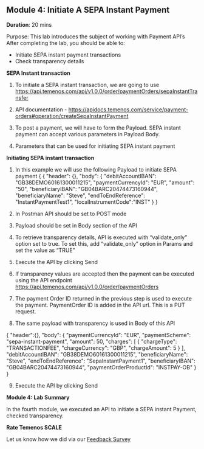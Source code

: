 ## Module 4: Initiate A SEPA Instant Payment

**Duration**: 20 mins

Purpose: This lab introduces the subject of working with Payment API’s 
After completing the lab, you should be able to:
- Initiate SEPA instant payment transactions
- Check transparency details

**SEPA Instant transaction**

1.	To initiate a SEPA instant transaction, we are going to use https://api.temenos.com/api/v1.0.0/order/paymentOrders/sepaInstantTransfer

2.	API documentation - https://apidocs.temenos.com/service/payment-orders#operation/createSepaInstantPayment

3.	To post a payment, we will have to form the Payload. SEPA instant payment can accept various parameters in Payload Body. 

4.	Parameters that can be used for initiating SEPA instant payment 

**Initiating SEPA instant transaction**

1.	In this example we will use the following Payload to initiate SEPA payment
{
  {
      "header": {},
  "body": {
    "debitAccountIBAN": "GB38DEMO60161300011215",
    "paymentCurrencyId": "EUR",
    "amount": "50",
    "beneficiaryIBAN": "GB04BARC20474473160944",
    "beneficiaryName": "Steve",
    "endToEndReference": "InstantPaymentTest1",
    "localInstrumentCode":"INST"
  }
}

2. In Postman API should be set to POST mode
   

3. Payload should be set in Body section of the API
 
4. To retrieve transparency details, API is executed with “validate_only” option set to true. To set this, add “validate_only” option in Params and set the value as “TRUE”

5. Execute the API by clicking Send

6. If transparency values are accepted then the payment can be executed using the API endpoint https://api.temenos.com/api/v1.0.0/order/paymentOrders

7. The payment Order ID returned in the previous step is used to execute the payment. PaymentOrder ID is added in the API url. This is a PUT request.
 
8. The same payload with transparency is used in Body of this API

{
       "header":{},
    "body": {
        "paymentCurrencyId": "EUR",
        "paymentScheme": "sepa-instant-payment",
        "amount": 50,
        "charges": [
            {
                "chargeType": "TRANSACTIONFEE",
                "chargeCurrency": "GBP",
                "chargeAmount": 5
            }
        ],
        "debitAccountIBAN": "GB38DEMO60161300011215",
        "beneficiaryName": "Steve",
        "endToEndReference": "SepaInstantPayment1",
        "beneficiaryIBAN": "GB04BARC20474473160944",
        "paymentOrderProductId": "INSTPAY-OB"
    }
   }
 
9. Execute the API by clicking Send
 
**Module 4: Lab Summary**

In the fourth module, we executed an API to initiate a SEPA instant Payment, checked transparency.

**Rate Temenos SCALE**

Let us know how we did via our [Feedback Survey]()